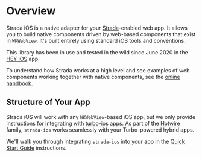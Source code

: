 # Overview
Strada iOS is a native adapter for your [Strada](https://strada.hotwired.dev)-enabled web app. It allows you to build native components driven by web-based components that exist in `WKWebView`. It's built entirely using standard iOS tools and conventions.

This library has been in use and tested in the wild since June 2020 in the [HEY iOS](https://apps.apple.com/lt/app/hey-email/id1506603805) app.

To understand how Strada works at a high level and see examples of web components working together with native components, see the [online handbook](https://strada.hotwired.dev/handbook/introduction).

## Structure of Your App
Strada iOS will work with any `WKWebView`-based iOS app, but we only provide instructions for integrating with [turbo-ios](https://github.com/hotwired/turbo-ios) apps. As part of the [Hotwire](https://hotwired.dev/) family, `strada-ios` works seamlessly with your Turbo-powered hybrid apps.

We'll walk you through integrating `strada-ios` into your app in the [Quick Start Guide](QUICK-START.md) instructions.
